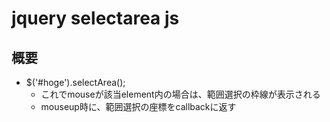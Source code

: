 # jquery selectarea js

## 概要
* $('#hoge').selectArea();
    * これでmouseが該当element内の場合は、範囲選択の枠線が表示される
    * mouseup時に、範囲選択の座標をcallbackに返す
